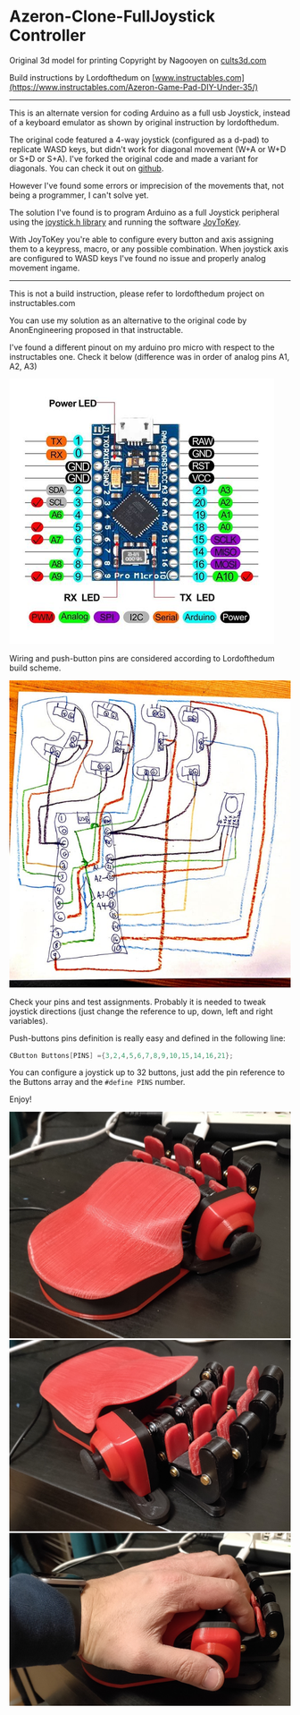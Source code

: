 # Azeron-Clone-FullJoystick Controller

Original 3d model for printing
Copyright by Nagooyen on [cults3d.com](https://cults3d.com/en/3d-model/gadget/ergonomic-gaming-keypad-nagooyen)

Build instructions by Lordofthedum on [www.instructables.com](https://www.instructables.com/Azeron-Game-Pad-DIY-Under-35/)

---

This is an alternate version for coding Arduino as a full usb Joystick, instead of a keyboard emulator as shown by original instruction by lordofthedum.

The original code featured a 4-way joystick (configured as a d-pad) to replicate WASD keys, but didn't work for diagonal movement (W+A or W+D or S+D or S+A). I've forked the original code and made a variant for diagonals. You can check it out on [github](https://github.com/mano82/Azeron-Clone-Controller).

However I've found some errors or imprecision of the movements that, not being a programmer, I can't solve yet.

The solution I've found is to program Arduino as a full Joystick peripheral using the [joystick.h library](https://github.com/MHeironimus/ArduinoJoystickLibrary/tree/version-2.0) and running the software [JoyToKey](https://www.emutopia.com/index.php/emulators/item/240-gamepads/470-joytokey).

With JoyToKey you're able to configure every button and axis assigning them to a keypress, macro, or any possible combination. When joystick axis are configured to WASD keys I've found no issue and properly analog movement ingame.

---

This is not a build instruction, please refer to lordofthedum project on instructables.com

You can use my solution as an alternative to the original code by AnonEngineering proposed in that instructable.

I've found a different pinout on my arduino pro micro with respect to the instructables one.
Check it below (difference was in order of analog pins A1, A2, A3)

![arduino pro micro pinout](img/arduinoPinout.jpg)

Wiring and push-button pins are considered according to Lordofthedum build scheme.

![wiring diagram](img/wiringdiagram.jpg)

Check your pins and test assignments. Probably it is needed to tweak joystick directions (just change the reference to up, down, left and right variables).

Push-buttons pins definition is really easy and defined in the following line:

```C
CButton Buttons[PINS] ={3,2,4,5,6,7,8,9,10,15,14,16,21};
```

You can configure a joystick up to 32 buttons, just add the pin reference to the Buttons array and the `#define PINS` number.

Enjoy!

![pad photo 1](img/pad_1.jpg)
![pad photo 2](img/pad_2.jpg)
![pad photo 3](img/pad_3.jpg)
